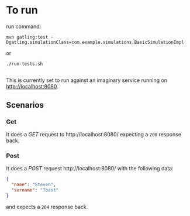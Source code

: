 
# To run

run command:

`mvn gatling:test -Dgatling.simulationClass=com.example.simulations.BasicSimulationImpl`

or

`./run-tests.sh`

## 

This is currently set to run against an imaginary service running on [http://localhost:8080](http://localhost:8080).

## Scenarios

### Get

It does a _GET_ request to http://localhost:8080/ expecting a `200` response back.

### Post

It does a _POST_ request http://localhost:8080/ with the following data:

```json
{
  "name": "Steven",
  "surname": "Toast"
}
```

and expects a `204` response back.